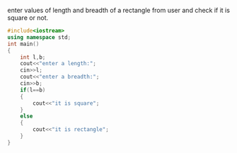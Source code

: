 enter values of length and breadth of a rectangle from user and check if it is square or not.
```cpp
#include<iostream>
using namespace std;
int main()
{
    int l,b;
    cout<<"enter a length:";
    cin>>l;
    cout<<"enter a breadth:";
    cin>>b;
    if(l==b)
    {
        cout<<"it is square";
    }
    else
    {
        cout<<"it is rectangle";
    }
}
```
